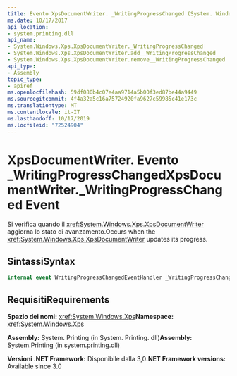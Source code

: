 ```yaml
---
title: Evento XpsDocumentWriter. _WritingProgressChanged (System. Windows. Xps)
ms.date: 10/17/2017
api_location:
- system.printing.dll
api_name:
- System.Windows.Xps.XpsDocumentWriter._WritingProgressChanged
- System.Windows.Xps.XpsDocumentWriter.add__WritingProgressChanged
- System.Windows.Xps.XpsDocumentWriter.remove__WritingProgressChanged
api_type:
- Assembly
topic_type:
- apiref
ms.openlocfilehash: 59df080b4c07e4aa9714a5b00f3ed87be44a9449
ms.sourcegitcommit: 4f4a32a5c16a75724920fa9627c59985c41e173c
ms.translationtype: MT
ms.contentlocale: it-IT
ms.lasthandoff: 10/17/2019
ms.locfileid: "72524904"
---
```

# <a name="xpsdocumentwriter_writingprogresschanged-event"></a><span data-ttu-id="dec6a-102">XpsDocumentWriter. Evento \_WritingProgressChanged</span><span class="sxs-lookup"><span data-stu-id="dec6a-102">XpsDocumentWriter.\_WritingProgressChanged Event</span></span>

<span data-ttu-id="dec6a-103">Si verifica quando il <xref:System.Windows.Xps.XpsDocumentWriter> aggiorna lo stato di avanzamento.</span><span class="sxs-lookup"><span data-stu-id="dec6a-103">Occurs when the <xref:System.Windows.Xps.XpsDocumentWriter> updates its progress.</span></span> 

## <a name="syntax"></a><span data-ttu-id="dec6a-104">Sintassi</span><span class="sxs-lookup"><span data-stu-id="dec6a-104">Syntax</span></span>

``` csharp
internal event WritingProgressChangedEventHandler _WritingProgressChanged
```

## <a name="requirements"></a><span data-ttu-id="dec6a-105">Requisiti</span><span class="sxs-lookup"><span data-stu-id="dec6a-105">Requirements</span></span>

<span data-ttu-id="dec6a-106">**Spazio dei nomi:** <xref:System.Windows.Xps></span><span class="sxs-lookup"><span data-stu-id="dec6a-106">**Namespace:** <xref:System.Windows.Xps></span></span>

<span data-ttu-id="dec6a-107">**Assembly:** System. Printing (in System. Printing. dll)</span><span class="sxs-lookup"><span data-stu-id="dec6a-107">**Assembly:** System.Printing (in system.printing.dll)</span></span>

<span data-ttu-id="dec6a-108">**Versioni .NET Framework:** Disponibile dalla 3,0</span><span class="sxs-lookup"><span data-stu-id="dec6a-108">**.NET Framework versions:** Available since 3.0</span></span>
